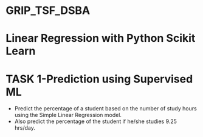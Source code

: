 # GRIP_TSF_DSBA
# Linear Regression with Python Scikit Learn
# TASK 1-Prediction using Supervised ML
- Predict the percentage of a student based on the number of study hours using the Simple Linear Regression model.
- Also predict the percentage of the student if he/she studies 9.25 hrs/day.
